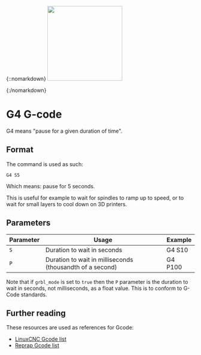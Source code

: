 {::nomarkdown}
<img src="images/waiting-room.png" class="pull-right" width="200" height="200">

{:/nomarkdown}
# G4 G-code

G4 means "pause for a given duration of time".

## Format

The command is used as such:

```plaintext
G4 S5
```

Which means: pause for 5 seconds.

This is useful for example to wait for spindles to ramp up to speed, or to wait for small layers to cool down on 3D printers.

## Parameters

| Parameter | Usage                               | Example  |
|-----------|-------------------------------------|----------|
| `S`       | Duration to wait in seconds         | G4 S10   |
| `P`       | Duration to wait in milliseconds (thousandth of a second) | G4 P100 |

Note that if `grbl_mode` is set to `true` then the `P` parameter is the duration to wait in seconds, not milliseconds, as a float value. This is to conform to G-Code standards.

## Further reading

These resources are used as references for Gcode:
- [LinuxCNC Gcode list](http://linuxcnc.org/docs/html/gcode.html)
- [Reprap Gcode list](http://reprap.org/wiki/G-code)
